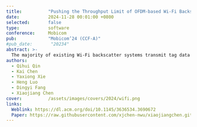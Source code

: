 ```yaml
---
title:          "Pushing the Throughput Limit of OFDM-based Wi-Fi Backscatter Communication"
date:           2024-11-28 00:01:00 +0800
selected:       false
type:           software
conference:     Mobicom
pub:            "Mobicom’24 (CCF-A)"
#pub_date:       "20234"
abstract: >-
  The majority of existing Wi-Fi backscatter systems transmit tag data at rates lower than 250 kbps, as the tag data is modulated at OFDM symbol level, allowing for demodulation using commercial Wi-Fi receivers. However, it is necessary to modulate tag data at OFDM sample level to satisfy the requirements for higher throughput. A comprehensive theoretical analysis and experimental investigation conducted in this paper demonstrates that demodulating sample-level modulated tag data using commercial Wi-Fi receivers is unattainable due to excessive computational overhead and demodulation errors. This is because the significant tag information dispersion, loss, and shuffling are caused by Wi-Fi physical layer operations. We conclude that the optimal position for demodulation is the time-domain IQ samples, which do not undergo any Wi-Fi physical layer operations and preserve the intact, ordered, and undispersed information of tag-modulated data, thereby minimizing complexity and maximizing accuracy. We devise a demodulation algorithm using time domain IQ samples and implement on two types of demodulator: a dual radio chain demodulator and a single radio chain demodulator. Experiments show that our demodulation algorithm not only decrease the BER by at least three orders of magnitude, but also reduces the time complexity from exponential to linear. It achieves a tag data rate of up to 10 Mbps with QPSK modulation and a BER at 10−4 for the dual radio chain demodulator, and a tag data rate of up to 1 Mbps with BPSK and a BER at 10−4 for the single radio demodulator. We believe our results pave the way for designing Wi-Fi backscatter system with extremely high throughput.
authors:
  - Qihui Qin
  - Kai Chen
  - Yaxiong Xie
  - Heng Luo
  - Dingyi Fang
  - Xiaojiang Chen
cover:          /assets/images/covers/2024/wifi.png
links:
  Weblink: https://dl.acm.org/doi/10.1145/3636534.3690672
  Paper: https://raw.githubusercontent.com/xjchen-nwu/xiaojiangchen.github.io/main/paper/2024/Backscatter.pdf
---
```

